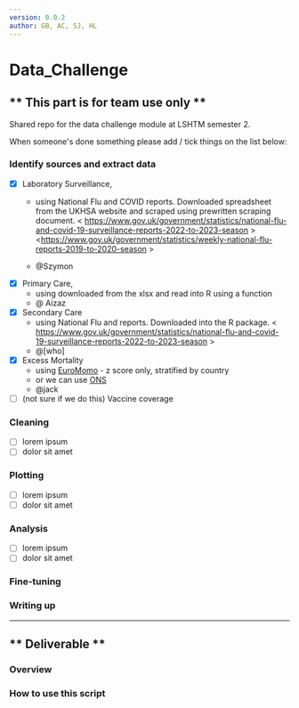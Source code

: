 ```yaml
---
version: 0.0.2
author: GB, AC, SJ, HL
---
```


# Data_Challenge

## \*\* This part is for team use only \*\*

Shared repo for the data challenge module at LSHTM semester 2.

When someone's done something please add / tick things on the list below:

### Identify sources and extract data

- [x] Laboratory Surveillance, 
  - using National Flu and COVID reports. Downloaded spreadsheet from the UKHSA website and scraped using prewritten scraping document. 
  < https://www.gov.uk/government/statistics/national-flu-and-covid-19-surveillance-reports-2022-to-2023-season > 
  <https://www.gov.uk/government/statistics/weekly-national-flu-reports-2019-to-2020-season >
  
  - @Szymon
- [x] Primary Care, 
  - using downloaded from the xlsx and read into R using a function 
  - @ Aizaz
- [x] Secondary Care
  - using National Flu and reports. Downloaded into the R package. < https://www.gov.uk/government/statistics/national-flu-and-covid-19-surveillance-reports-2022-to-2023-season > 
  - @[who]
- [x] Excess Mortality
  - using [EuroMomo](https://www.euromomo.eu/graphs-and-maps#excess-mortality) - z score only, stratified by country
  - or we can use [ONS](https://www.ons.gov.uk/peoplepopulationandcommunity/healthandsocialcare/causesofdeath/datasets/deathregistrationsandoccurrencesbylocalauthorityandhealthboard)
  - @jack
- [ ] (not sure if we do this) Vaccine coverage

### Cleaning

- [ ] lorem ipsum
- [ ] dolor sit amet

### Plotting

- [ ] lorem ipsum
- [ ] dolor sit amet

### Analysis

- [ ] lorem ipsum
- [ ] dolor sit amet

### Fine-tuning

### Writing up

---

## \*\* Deliverable \*\*

### Overview

### How to use this script

#### 
